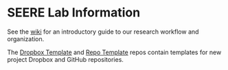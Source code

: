 # SEERE Lab Information

See the [wiki](https://github.com/cornell-seere/lab-information/wiki) for an introductory guide to our research workflow and organization.

The [Dropbox Template](https://github.com/cornell-seere/dropbox-template) and [Repo Template](https://github.com/cornell-seere/repo-template) repos contain templates for new project Dropbox and GitHub repositories.
